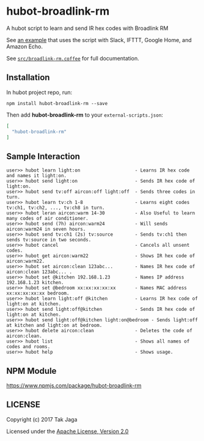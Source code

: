 # hubot-broadlink-rm

A hubot script to learn and send IR hex codes with Broadlink RM

See [an example](https://scrapbox.io/smart-home) that uses the script with Slack, IFTTT, Google Home, and Amazon Echo.

See [`src/broadlink-rm.coffee`](src/broadlink-rm.coffee) for full documentation.

## Installation

In hubot project repo, run:

`npm install hubot-broadlink-rm --save`

Then add **hubot-broadlink-rm** to your `external-scripts.json`:

```json
[
  "hubot-broadlink-rm"
]
```

## Sample Interaction

```
user>> hubot learn light:on                    - Learns IR hex code and names it light:on.
user>> hubot send light:on                     - Sends IR hex code of light:on.
user>> hubot send tv:off aircon:off light:off  - Sends three codes in turn.
user>> hubot learn tv:ch 1-8                   - Learns eight codes tv:ch1, tv:ch2, ..., tv:ch8 in turn.
user>> hubot leran aircon:warm 14-30           - Also Useful to learn many codes of air conditioner.
user>> hubot send (7h) aircon:warm24           - Will sends aircon:warm24 in seven hours.
user>> hubot send tv:ch1 (2s) tv:source        - Sends tv:ch1 then sends tv:source in two seconds.
user>> hubot cancel                            - Cancels all unsent codes.
user>> hubot get aircon:warm22                 - Shows IR hex code of aircon:warm22.
user>> hubot set aircon:clean 123abc...        - Names IR hex code of aircon:clean 123abc... .
user>> hubot set @kitchen 192.168.1.23         - Names IP address 192.168.1.23 kitchen.
user>> hubot set @bedroom xx:xx:xx:xx:xx       - Names MAC address xx:xx:xx:xx:xx bedroom.
user>> hubot learn light:off @kitchen          - Learns IR hex code of light:on at kitchen.
user>> hubot send light:off@kitchen            - Sends IR hex code of light:on at kitchen.
user>> hubot send light:off@kitchen light:on@bedroom - Sends light:off at kitchen and light:on at bedroom.
user>> hubot delete aircon:clean               - Deletes the code of aircon:clean.
user>> hubot list                              - Shows all names of codes and rooms.
user>> hubot help                              - Shows usage.
```

## NPM Module

https://www.npmjs.com/package/hubot-broadlink-rm

## LICENSE

Copyright (c) 2017 Tak Jaga

Licensed under the [Apache License, Version 2.0][Apache]

[Apache]: http://www.apache.org/licenses/LICENSE-2.0
